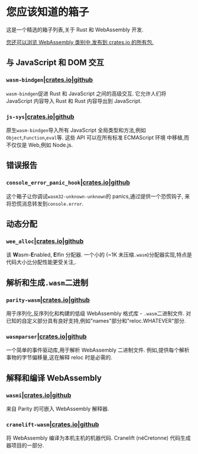 # 您应该知道的箱子

这是一个精选的箱子列表,关于 Rust 和 WebAssembly 开发.

[您还可以浏览 WebAssembly 类别中,发布到 crates.io 的所有包. ][wasm-category]

## 与 JavaScript 和 DOM 交互

### `wasm-bindgen`\|[crates.io](https://crates.io/crates/wasm-bindgen)\|[github](https://github.com/rustwasm/wasm-bindgen)

`wasm-bindgen`促进 Rust 和 JavaScript 之间的高级交互. 它允许人们将 JavaScript 内容导入 Rust 和 Rust 内容导出到 JavaScript.

### `js-sys`\|[crates.io](https://crates.io/crates/js-sys)\|[github](https://github.com/rustwasm/wasm-bindgen/tree/master/crates/js-sys)

原生`wasm-bindgen`导入所有 JavaScript 全局类型和方法,例如`Object`,`Function`,`eval`等. 这些 API 可以在所有标准 ECMAScript 环境 中移植,而不仅仅是 Web,例如 Node.js.

## 错误报告

### `console_error_panic_hook`\|[crates.io](https://crates.io/crates/console_error_panic_hook)\|[github](https://github.com/rustwasm/console_error_panic_hook)

这个箱子让你调试`wasm32-unknown-unknown`的 panics,通过提供一个恐慌钩子, 来将恐慌消息转发到`console.error`.

## 动态分配

### `wee_alloc`\|[crates.io](https://crates.io/crates/wee_alloc)\|[github](https://github.com/rustwasm/wee_alloc)

该 **W**asm-**E**nabled, **E**lfin 分配器. 一个小的 (~1K 未压缩`.wasm`)分配器实现,特点是代码大小比分配性能更受关注,.

## 解析和生成`.wasm`二进制

### `parity-wasm`\|[crates.io](https://crates.io/crates/parity-wasm)\|[github](https://github.com/paritytech/parity-wasm)

用于序列化,反序列化和构建的低级 WebAssembly 格式库 - `.wasm`二进制文件. 对已知的自定义部分具有良好支持,例如"names"部分和"reloc.WHATEVER"部分.

### `wasmparser`\|[crates.io](https://crates.io/crates/wasmparser)\|[github](https://github.com/yurydelendik/wasmparser.rs)

一个简单的事件驱动库,用于解析 WebAssembly 二进制文件. 例如,提供每个解析事物的字节偏移量,这在解释 reloc 时是必需的.

## 解释和编译 WebAssembly

### `wasmi`\|[crates.io](https://crates.io/crates/wasmi)\|[github](https://github.com/paritytech/wasmi)

来自 Parity 的可嵌入 WebAssembly 解释器.

### `cranelift-wasm`\|[crates.io](https://crates.io/crates/cranelift-wasm)\|[github](https://github.com/CraneStation/cranelift)

将 WebAssembly 编译为本机主机的机器代码. Cranelift (néCretonne) 代码生成器项目的一部分.

[wasm-category]: https://crates.io/categories/wasm
